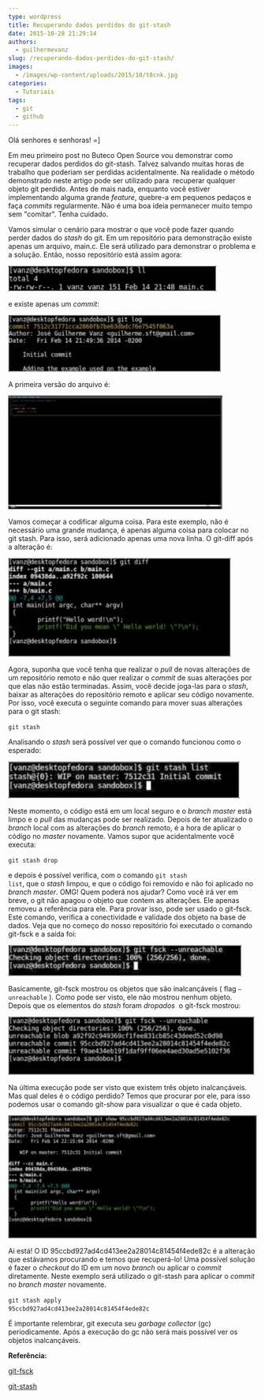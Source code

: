 ```yaml
---
type: wordpress
title: Recuperando dados perdidos do git-stash
date: 2015-10-28 21:29:14
authors:
  - guilhermevanz
slug: /recuperando-dados-perdidos-do-git-stash/
images:
  - /images/wp-content/uploads/2015/10/t8cnk.jpg
categories:
  - Tutoriais
tags:
  - git
  - github
---
```


Olá senhores e senhoras! =]

Em meu primeiro post no Buteco Open Source vou demonstrar como recuperar dados perdidos do git-stash. Talvez salvando muitas horas de trabalho que poderiam ser perdidas acidentalmente. Na realidade o método demonstrado neste artigo pode ser utilizado para  recuperar qualquer objeto git perdido. Antes de mais nada, enquanto você estiver implementando alguma grande <em>feature</em>, quebre-a em pequenos pedaços e faça <em>commits</em> regularmente. Não é uma boa ideia permanecer muito tempo sem "comitar". Tenha cuidado.

<!--more-->

Vamos simular o cenário para mostrar o que você pode fazer quando perder dados do <em>stash</em> do git. Em um repositório para demonstração existe apenas um arquivo, main.c. Ele será utilizado para demonstrar o problema e a solução. Então, nosso repositório está assim agora:

<a href="/images/wp-content/uploads/2015/10/missing_data_from_stash_01.jpeg"><img class="alignnone wp-image-3870" src="/images/wp-content/uploads/2015/10/missing_data_from_stash_01-300x37.jpeg" alt="missing_data_from_stash_01" width="422" height="52" /></a>

e existe apenas um <em>commit</em>:

<a href="/images/wp-content/uploads/2015/10/missing_data_from_stash_02.jpeg"><img class="alignnone wp-image-3869" src="/images/wp-content/uploads/2015/10/missing_data_from_stash_02-300x80.jpeg" alt="missing_data_from_stash_02" width="431" height="115" /></a>

A primeira versão do arquivo é:

<a href="/images/wp-content/uploads/2015/10/missing_data_from_stash_03.jpeg"><img class="alignnone wp-image-3868" src="/images/wp-content/uploads/2015/10/missing_data_from_stash_03-300x159.jpeg" alt="missing_data_from_stash_03" width="434" height="230" /></a>

Vamos começar a codificar alguma coisa. Para este exemplo, não é necessário uma grande mudança, é apenas alguma coisa para colocar no git stash. Para isso, será adicionado apenas uma nova linha. O git-diff após a alteração é:

<a href="/images/wp-content/uploads/2015/10/missing_data_from_stash_04.jpeg"><img class="alignnone wp-image-3867" src="/images/wp-content/uploads/2015/10/missing_data_from_stash_04-300x133.jpeg" alt="missing_data_from_stash_04" width="451" height="200" /></a>

Agora, suponha que você tenha que realizar o <em>pull</em> de novas alterações de um repositório remoto e não quer realizar o <em>commit</em> de suas alterações por que elas não estão terminadas. Assim, você decide joga-las para o <em>stash</em>, baixar as alterações do repositório remoto e aplicar seu código novamente. Por isso, você executa o seguinte comando para mover suas alterações para o git stash:

<code>git stash</code>

Analisando o <em>stash</em> será possível ver que o comando funcionou como o esperado:

<a href="/images/wp-content/uploads/2015/10/missing_data_from_stash_06.jpeg"><img class="alignnone wp-image-3866" src="/images/wp-content/uploads/2015/10/missing_data_from_stash_06-300x48.jpeg" alt="missing_data_from_stash_06" width="469" height="75" /></a>

Neste momento, o código está em um local seguro e o <em>branch master</em> está limpo e o <em>pull</em> das mudanças pode ser realizado. Depois de ter atualizado o <em>branch</em> local com as alterações do <em>branch</em> remoto, é a hora de aplicar o código no <em>master</em> novamente. Vamos supor que acidentalmente você executa:

<code>git stash drop</code>

e depois é possível verifica, com o comando <code>git stash list</code>, que o <em>stash</em> limpou, e que o código foi removido e não foi aplicado no <em>branch master</em>. OMG! Quem poderá nos ajudar? Como você irá ver em breve, o git não apagou o objeto que contem as alterações. Ele apenas removeu a referência para ele. Para provar isso, pode ser usado o git-fsck. Este comando, verifica a conectividade e validade dos objeto na base de dados. Veja que no começo do nosso repositório foi executado o comando git-fsck e a saída foi:

<a href="/images/wp-content/uploads/2015/10/missing_data_from_stash_07.jpeg"><img class="alignnone wp-image-3865" src="/images/wp-content/uploads/2015/10/missing_data_from_stash_07-300x40.jpeg" alt="missing_data_from_stash_07" width="473" height="63" /></a>

Basicamente, git-fsck mostrou os objetos que são inalcançáveis ( flag <code>–unreachable</code> ). Como pode ser visto, ele não mostrou nenhum objeto. Depois que os elementos do <em>stash</em> foram <em>dropados</em>  o git-fsck mostrou:

<a href="/images/wp-content/uploads/2015/10/missing_data_from_stash_08.jpeg"><img class="alignnone wp-image-3864" src="/images/wp-content/uploads/2015/10/missing_data_from_stash_08-300x71.jpeg" alt="missing_data_from_stash_08" width="499" height="118" /></a>

Na última execução pode ser visto que existem três objeto inalcançáveis. Mas qual deles é o código perdido? Temos que procurar por ele, para isso podemos usar o comando git-show para visualizar o que é cada objeto.

<a href="/images/wp-content/uploads/2015/10/missing_data_from_stash_09.jpeg"><img class="alignnone wp-image-3863" src="/images/wp-content/uploads/2015/10/missing_data_from_stash_09-300x147.jpeg" alt="missing_data_from_stash_09" width="508" height="249" /></a>

Ai está! O ID 95ccbd927ad4cd413ee2a28014c81454f4ede82c é a alteração que estávamos procurando e temos que recuperá-lo! Uma possível solução é fazer o <em>checkout</em> do ID em um novo <em>branch</em> ou aplicar o <em>commit</em> diretamente. Neste exemplo será utilizado o git-stash para aplicar o <em>commit</em> no <em>branch master</em> novamente.

<code>git stash apply </code><code>95ccbd927ad4cd413ee2a28014c81454f4ede82c</code>

É importante relembrar, git executa seu <em>garbage collector</em> (gc) periodicamente. Após a execução do gc não será mais possível ver os objetos inalcançáveis.

<strong>Referência:</strong>

<a href="https://git-scm.com/docs/git-fsck">git-fsck</a>

<a href="https://git-scm.com/docs/git-stash">git-stash</a>
